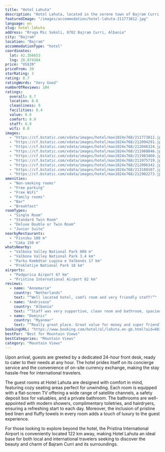 ```yaml
---
title: "Hotel Lahuta"
description: "Hotel Lahuta, located in the serene town of Bajram Curri and a mere 45 km from the historic Visoki Dečani Monastery, stands out as a beacon of comfort and hospitality."
featuredImage: "/images/accommodation/hotel-lahuta-211773812.jpg"
language: en
slug: hotel-lahuta
address: "Rruga Mic Sokoli, 8702 Bajram Curri, Albania"
city: "Bajram"
location: "Bajram"
accommodationType: "hotel"
coordinates:
  lat: 42.356653
  lng: 20.074384
price: "US$39"
priceFrom: 39
starRating: 3
rating: 8.7
ratingWords: "Very Good"
numberOfReviews: 184
ratings:
  overall: 8.7
  location: 8.6
  cleanliness: 9
  facilities: 8.4
  value: 8.6
  comfort: 8.9
  staff: 8.9
  wifi: 8.8
images:
  - "https://cf.bstatic.com/xdata/images/hotel/max1024x768/211773812.jpg?k=c0f87e4e2a97ef740fb558620f5165dee4b49347cecaa0826d0d0889ddfb912e&o=&hp=1"
  - "https://cf.bstatic.com/xdata/images/hotel/max1024x768/212094291.jpg?k=a9b41303eee380cc97b6df6f86157cd779115801843e912f997009c8da0c4cb5&o=&hp=1"
  - "https://cf.bstatic.com/xdata/images/hotel/max1024x768/212046324.jpg?k=d0693ab8fe593aea2e70d8870c6ef558d59a4d1136be6232654e02c6771a67e8&o=&hp=1"
  - "https://cf.bstatic.com/xdata/images/hotel/max1024x768/211988846.jpg?k=da1d8aecfcf4ee6142d2eb5a910fa99d112d3e54b2c254c148ff60470006dfd1&o=&hp=1"
  - "https://cf.bstatic.com/xdata/images/hotel/max1024x768/211983460.jpg?k=575c79fbb729fd29f6b55a1e24547277815cf1236b7d688a2e11efc1befaa4ad&o=&hp=1"
  - "https://cf.bstatic.com/xdata/images/hotel/max1024x768/211975719.jpg?k=d7b8f53147a3a191b78e359ac8ca64742c00edb24d4f9216f9ca88c56f0ba6a4&o=&hp=1"
  - "https://cf.bstatic.com/xdata/images/hotel/max1024x768/212096342.jpg?k=ad2fdfa8acfc8204c733e2bd317235d3dceb5c284a44a4d9011995abbbfd60df&o=&hp=1"
  - "https://cf.bstatic.com/xdata/images/hotel/max1024x768/213108187.jpg?k=727c11cfc545d88dfb65fe20dbbea2c4b65e3e7f526a251b4a3ca24474ad62c6&o=&hp=1"
  - "https://cf.bstatic.com/xdata/images/hotel/max1024x768/212902273.jpg?k=dec898c5dc4806f1b0dd4328311fd54c27b43c16c7785e25027908d49a2e7b1f&o=&hp=1"
amenities:
  - "Non-smoking rooms"
  - "Free parking"
  - "Free WiFi"
  - "Family rooms"
  - "Bar"
  - "Breakfast"
roomTypes:
  - "Single Room"
  - "Standard Twin Room"
  - "Deluxe Double or Twin Room"
  - "Junior Suite"
nearbyRestaurants:
  - "Fisniku 100 m"
  - "Caka 150 m"
whatsNearby:
  - "Valbona Valley National Park 800 m"
  - "Valbona Valley National Park 3.4 km"
  - "Parku Kombëtar Lugina e Valbonës 17 km"
  - "Prokletije National Park 18 km"
airports:
  - "Podgorica Airport 67 km"
  - "Pristina International Airport 82 km"
reviews:
  - name: "Annemarie"
    country: "Netherlands"
    text: "“Well located hotel, comfi room and very friendly staff!”"
  - name: "Andrivaso"
    country: "Albania"
    text: "“Staff was very supportive, clean room and bathroom, spacious room, location near the town cent”"
  - name: "Dominic"
    country: "Myanmar"
    text: "“Really great place. Great value for money and super friendly/helpful staff. Breakfast was excellent too. Overall a really nice place to stay and I would stay here again for sure!”"
bookingURL: "https://www.booking.com/hotel/al/lahuta.en-gb.html?aid=8035640"
bestFor: "Best for Mountain Views"
bestCategories: "Mountain Views"
category: "Mountain Views"
---
```


Upon arrival, guests are greeted by a dedicated 24-hour front desk, ready to cater to their needs at any hour. The hotel prides itself on its concierge service and the convenience of on-site currency exchange, making the stay hassle-free for international travelers.

The guest rooms at Hotel Lahuta are designed with comfort in mind, featuring cozy seating areas perfect for unwinding. Each room is equipped with a flat-screen TV offering a wide range of satellite channels, a safety deposit box for valuables, and a private bathroom. The bathrooms are well-appointed with modern showers, complimentary toiletries, and hairdryers, ensuring a refreshing start to each day. Moreover, the inclusion of pristine bed linen and fluffy towels in every room adds a touch of luxury to the guest experience.

For those looking to explore beyond the hotel, the Pristina International Airport is conveniently located 122 km away, making Hotel Lahuta an ideal base for both local and international travelers seeking to discover the beauty and charm of Bajram Curri and its surroundings.